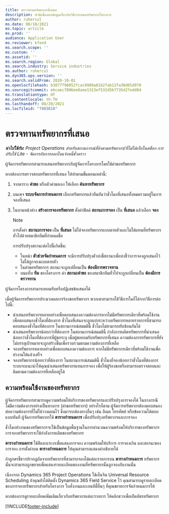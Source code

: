 ```yaml
---
title: ตรวจทานทรัพยากรที่เสนอ
description: หัวข้อนี้แสดงข้อมูลเกี่ยวกับวิธีการเสนอทรัพยากรโครงการ
author: ruhercul
ms.date: 08/18/2021
ms.topic: article
ms.prod: ''
audience: Application User
ms.reviewer: kfend
ms.search.scope: ''
ms.custom: ''
ms.assetid: ''
ms.search.region: Global
ms.search.industry: Service industries
ms.author: ruhercul
ms.dyn365.ops.version: ''
ms.search.validFrom: 2020-10-01
ms.openlocfilehash: b3077f98052fcac9989a81b2fab12fa30d65d970
ms.sourcegitcommit: ebcaec7806ee8aee1323ef532d5b7735d27edd04
ms.translationtype: HT
ms.contentlocale: th-TH
ms.lasthandoff: 08/20/2021
ms.locfileid: "7403818"
---
```

# <a name="review-proposed-resources"></a>ตรวจทานทรัพยากรที่เสนอ

_**นำไปใช้กับ:** Project Operations สำหรับสถานการณ์ที่อิงตามทรัพยากร/ที่ไม่ได้เก็บในสต็อก การปรับใช้ Lite - จัดการกับการออกใบแจ้งหนี้ชั่วคราว_

ผู้จัดการทรัพยากรสามารถเสนอทรัพยากรกับผู้จัดการโครงการโดยใช้คำขอทรัพยากร

หากต้องการตรวจสอบทรัพยากรที่เสนอ ให้ทำตามขั้นตอนเหล่านี้:

1. จากตาราง **คำขอ** หรือตัวคำขอเอง ให้เลือก **ค้นหาทรัพยากร**
2. บนเพจ **ระบบจัดการกำหนดการ** เลือกทรัพยากรแล้วยืนยันว่าชั่วโมงที่เสนอทั้งหมดรวมอยู่ในการจองที่เสนอ
3. ในบานหน้าต่าง **สร้างการจองทรัพยากร** ตั้งค่าฟิลด์ **สถานะการจอง** เป็น **ที่เสนอ** แล้วเลือก **จอง**

    > [!NOTE]
    > การตั้งค่า **สถานะการจอง** เป็น **ที่เสนอ** ไม่ได้จองทรัพยากรแบบตายตัวและไม่ได้แทนที่ทรัพยากรทั่วไปด้วยสมาชิกทีมที่กำหนดชื่อ

    การปรับปรุงสถานะต่อไปนี้เกิดขึ้น:

    - ในหน้า **ตัวช่วยจัดกำหนดการ** จะมีการปรับปรุงตัวบ่งชี้สถานะเพื่อบ่งชี้ว่าการจองถูกเสนอไว้ ไม่ได้ถูกจองแบบตายตัว
    - ในคำขอทรัพยากร สถานะจะถูกเปลี่ยนเป็น **ต้องมีการตรวจทาน**
    - บนแท็บ **ทีม** ของโครงการ ค่า **สถานะคำขอ** ของสมาชิกทีมทั่วไปจะถูกเปลี่ยนเป็น **ต้องมีการตรวจทาน**

ผู้จัดการโครงการสามารถยอมรับหรือปฏิเสธข้อเสนอได้

เมื่อผู้จัดการทรัพยากรประมวลผลการร้องขอทรัพยากร พวกเขาสามารถใช้วิธีการใดก็ได้จากวิธีการต่อไปนี้:

- นำเสนอทรัพยากรหลายอย่างเพื่อตอบสนองความต้องการหากไม่มีทรัพยากรเดียวที่พร้อมใช้งานเพื่อตอบสนองชั่วโมงที่ต้องการ ชั่วโมงที่เสนอจะถูกแบ่งระหว่างทรัพยากรหลายรายการที่สามารถตอบสนองชั่วโมงที่ต้องการ ในสถานการณ์สมมตินี้ ชั่วโมงไม่สามารถทับซ้อนกันได้
- นำเสนอทรัพยากรน้อยกว่าที่ต้องการ ในสถานการณ์สมมตินี้ กำลังการผลิตทรัพยากรที่นำเสนอน้อยกว่าชั่วโมงที่ต้องการที่ผู้ขอระบุ เมื่อผู้ขอยอมรับทรัพยากรที่เสนอ ความต้องการทรัพยากรที่ยังไม่บรรลุเป้าหมายจะถูกสร้างขึ้นเพื่อรวบรวมตามความต้องการที่เหลือ
- จองทรัพยากรหลายอย่างเพื่อตอบสนองความต้องการ หากไม่มีทรัพยากรเดียวที่พร้อมใช้งานเพื่อทำงานให้แล้วเสร็จ
- จองทรัพยากรน้อยกว่าที่ต้องการ ในสถานการณ์สมมตินี้ ชั่วโมงที่จองน้อยกว่าชั่วโมงที่ต้องการ ระบบจะแนะนำให้คุณนำเสนอทรัพยากรแทนการจอง เพื่อให้ผู้ร้องขอหรือสามารถตรวจสอบและติดตามความต้องการที่เหลืออยู่ได้

## <a name="resource-availability"></a>ความพร้อมใช้งานของทรัพยากร

ผู้จัดการทรัพยากรสามารถดูความพร้อมให้บริการของทรัพยากรและปรับปรุงการจองได้ ในบางกรณี ไม่มีความต้องการอย่างเป็นทางการ (คำขอทรัพยากร) อย่างไรก็ตาม ผู้จัดการทรัพยากรต้องตอบสนองต่อความต้องการที่ไม่ได้วางแผนไว้ ซึ่งมาจากช่องทางอื่นๆ เช่น อีเมล โทรศัพท์ หรือข้อความโต้ตอบแบบทันที ผู้จัดการทรัพยากรใช้ **ตารางกำหนดการ** เพื่อปรับปรุงทรัพยากรและการจอง

ชั่วโมงทำงานของทรัพยากรจะใช้เป็นข้อมูลพื้นฐานในการคำนวณความพร้อมให้บริการของทรัพยากร การจองทรัพยากรจะใช้กำลังการผลิตของทรัพยากร

**ตารางกำหนดการ** ใช้สีและแรเงาเพื่อแสดงการจอง ความพร้อมให้บริการ การจองเกิน และสถานะของการจอง การตั้งค่าบน **ตารางกำหนดการ** ให้คุณสามารถแสดงคำอธิบายได้

ถ้าลูกศรชี้ขวาปรากฏถัดจากทรัพยากรที่สามารถจองได้แต่ละรายการบน **ตารางกำหนดการ** ทรัพยากรนั้นจะสามารถถูกขยายเพื่อแสดงรายละเอียดของงานที่ทรัพยากรนั้นถูกจองกับงานนั้น

เนืองจาก Dynamics 365 Project Operations ใช้เอ็นจิน Universal Resource Scheduling ถ้าคุณยังได้ติดตั้ง Dynamics 365 Field Service ไว้ คุณสามารถดูรายละเอียดของการจองทรัพยากรสำหรับโครงการ ใบสั่งงานและเอนทิตี้อื่นๆ ที่คุณขยายการจัดกำหนดการให้

หากต้องการดูรายละเอียดเพิ่มเติมเกี่ยวกับทรัพยากรแต่ละรายการ ให้คลิกขวาเพื่อเปิดบัตรทรัพยากร



[!INCLUDE[footer-include](../includes/footer-banner.md)]
